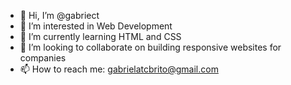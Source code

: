 - 👋 Hi, I’m @gabriect
- 👀 I’m interested in Web Development
- 🌱 I’m currently learning HTML and CSS
- 💞️ I’m looking to collaborate on building responsive websites for companies
- 📫 How to reach me: gabrielatcbrito@gmail.com
<!---
gabriect/gabriect is a ✨ special ✨ repository because its `README.md` (this file) appears on your GitHub profile.
You can click the Preview link to take a look at your changes.
--->
